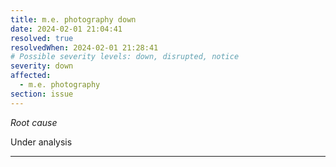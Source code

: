 ```yaml
---
title: m.e. photography down
date: 2024-02-01 21:04:41
resolved: true
resolvedWhen: 2024-02-01 21:28:41
# Possible severity levels: down, disrupted, notice
severity: down
affected:
  - m.e. photography
section: issue
---
```


*Root cause*

Under analysis

---


